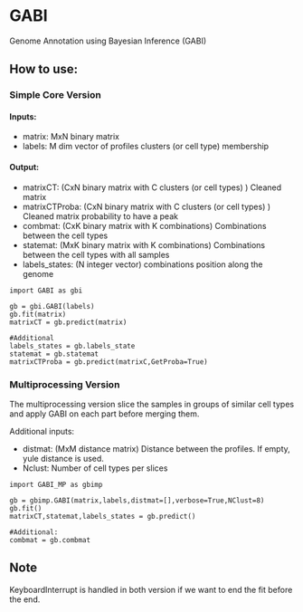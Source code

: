 # GABI
Genome Annotation using Bayesian Inference (GABI)

## How to use:

### Simple Core Version
#### Inputs:
 - matrix: MxN binary matrix
 - labels: M dim vector of profiles clusters (or cell type) membership
 
#### Output:
 - matrixCT: (CxN binary matrix with C clusters (or cell types) ) Cleaned matrix
 - matrixCTProba: (CxN binary matrix with C clusters (or cell types) ) Cleaned matrix probability to have a peak
 - combmat: (CxK binary matrix with K combinations) Combinations between the cell types
 - statemat: (MxK binary matrix with K combinations) Combinations between the cell types with all samples
 - labels_states: (N integer vector) combinations position along the genome
 
```
import GABI as gbi

gb = gbi.GABI(labels)
gb.fit(matrix)
matrixCT = gb.predict(matrix)

#Additional
labels_states = gb.labels_state
statemat = gb.statemat
matrixCTProba = gb.predict(matrixC,GetProba=True)

```

### Multiprocessing Version
The multiprocessing version slice the samples in groups of similar cell types and apply GABI on each part before merging them.

Additional inputs:
 - distmat: (MxM distance matrix) Distance between the profiles. If empty, yule distance is used.
 - Nclust: Number of cell types per slices
 
```
import GABI_MP as gbimp

gb = gbimp.GABI(matrix,labels,distmat=[],verbose=True,NClust=8)
gb.fit()
matrixCT,statemat,labels_states = gb.predict()

#Additional:
combmat = gb.combmat

```

## Note
KeyboardInterrupt is handled in both version if we want to end the fit before the end.
